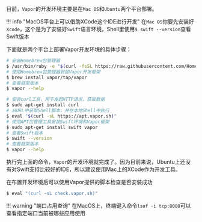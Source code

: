 目前，`Vapor`的开发环境主要是在`Mac OS`和`Ubuntu`两个平台部署。

!!! info "MacOS平台上可以借助XCode这个IDE进行开发"
    在`Mac OS`你要先安装好`Xcode`，这个是为了安装好`Swift`语言环境，Shell里使用`$ swift --version`查看Swift版本


下面就是两个平台上部署Vapor开发环境的具体步骤：

```bash tab="MacOS"
# 安装Homebrew包管理器
$ /usr/bin/ruby -e "$(curl -fsSL https://raw.githubusercontent.com/Homebrew/install/master/install)"
# 使用Homebrew包管理器安装Vapor开发框架
$ brew install vapor/tap/vapor
# 查看框架版本
$ vapor --help
```

```bash tab="Ubuntu"
# 安装curl工具，用于发起HTTP请求，获取数据
$ sudo apt-get install curl
# 从URL中获取Shell脚本，并在本地Shell中执行
$ eval "$(curl -sL https://apt.vapor.sh)"
# 使用APT包管理工具安装Swift环境和Vapor框架
$ sudo apt-get install swift vapor
# 查看Swift版本
$ swift --version
# 查看框架版本
$ vapor --help
```

执行完上面的命令，`Vapor`的开发环境就完成了。因为目前来说，Ubuntu上还没有对Swift支持比较好的IDE，所以建议使用Mac上的XCode作为开发工具。

在布置开发环境后可以使用Vapor提供的脚本检查是否安装成功

```bash
$ eval "(curl -sL check.vapor.sh)"
```


!!! warning "端口占用查询"
    在MacOS上，终端键入命令`lsof -i tcp:8080`可以查看指定端口当前被哪些应用使用